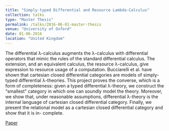 ```yaml
---
title: "Simply-typed Differential and Resource Lambda-Calculus"
collection: talks
type: "Master Thesis"
permalink: /talks/2016-06-01-master-thesis
venue: "University of Oxford"
date: 01-06-2016
location: "United Kingdom"
---
```


The differential λ-calculus augments the λ-calculus with differential operators that mimic the rules of the standard differential calculus. The extension, and an equivalent calculus, the resource λ-calculus, give expression to resource usage of a computation. Bucciarelli et al. have shown that cartesian closed differential categories are models of simply-typed differential λ-theories. This project proves the converse, which is a form of completeness: given a typed differential λ-theory, we construct the “smallest” category in which one can soundly model the theory. Moreover, we show that, under reasonable assumptions, differential λ-theory is the internal language of cartesian closed differential category. Finally, we present the relational model as a cartesian closed differential category and show that it is in- complete.

[Paper](http://cmaarkol.github.io/files/master-thesis.pdf)